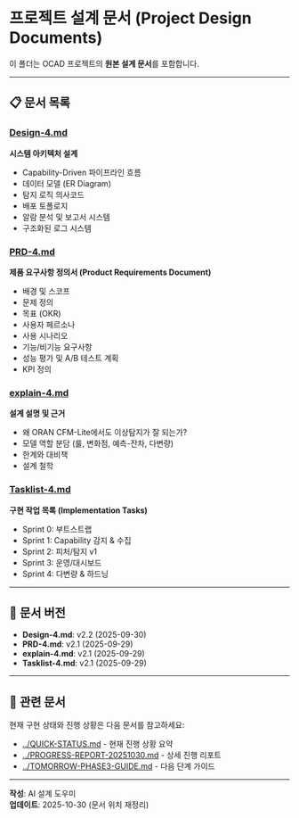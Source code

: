 # 프로젝트 설계 문서 (Project Design Documents)

이 폴더는 OCAD 프로젝트의 **원본 설계 문서**를 포함합니다.

---

## 📋 문서 목록

### [Design-4.md](Design-4.md)
**시스템 아키텍처 설계**

- Capability-Driven 파이프라인 흐름
- 데이터 모델 (ER Diagram)
- 탐지 로직 의사코드
- 배포 토폴로지
- 알람 분석 및 보고서 시스템
- 구조화된 로그 시스템

### [PRD-4.md](PRD-4.md)
**제품 요구사항 정의서 (Product Requirements Document)**

- 배경 및 스코프
- 문제 정의
- 목표 (OKR)
- 사용자 페르소나
- 사용 시나리오
- 기능/비기능 요구사항
- 성능 평가 및 A/B 테스트 계획
- KPI 정의

### [explain-4.md](explain-4.md)
**설계 설명 및 근거**

- 왜 ORAN CFM-Lite에서도 이상탐지가 잘 되는가?
- 모델 역할 분담 (룰, 변화점, 예측-잔차, 다변량)
- 한계와 대비책
- 설계 철학

### [Tasklist-4.md](Tasklist-4.md)
**구현 작업 목록 (Implementation Tasks)**

- Sprint 0: 부트스트랩
- Sprint 1: Capability 감지 & 수집
- Sprint 2: 피처/탐지 v1
- Sprint 3: 운영/대시보드
- Sprint 4: 다변량 & 하드닝

---

## 📌 문서 버전

- **Design-4.md**: v2.2 (2025-09-30)
- **PRD-4.md**: v2.1 (2025-09-29)
- **explain-4.md**: v2.1 (2025-09-29)
- **Tasklist-4.md**: v2.1 (2025-09-29)

---

## 🔗 관련 문서

현재 구현 상태와 진행 상황은 다음 문서를 참고하세요:

- [../QUICK-STATUS.md](../QUICK-STATUS.md) - 현재 진행 상황 요약
- [../PROGRESS-REPORT-20251030.md](../PROGRESS-REPORT-20251030.md) - 상세 진행 리포트
- [../TOMORROW-PHASE3-GUIDE.md](../TOMORROW-PHASE3-GUIDE.md) - 다음 단계 가이드

---

**작성**: AI 설계 도우미  
**업데이트**: 2025-10-30 (문서 위치 재정리)
